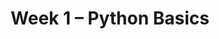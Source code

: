 ---
    title: Week 1 – Python Basics
    weekNumber: 1
    days:
      - date: 2024-1-8
        events:
          "**LEC 1**{: .label .label-lecture } [Introduction](http://datahub.ucsd.edu/user-redirect/git-sync?repo=https://github.com/dsc-courses/dsc10-2024-wi&subPath=lectures/lec01/lec01.ipynb) [✏️](resources/lectures/lec01/lec01.html)":
            "[CIT 1.0-1.3](https://inferentialthinking.com/chapters/01/what-is-data-science.html)" 
          "<small><i><span style='display: inline-block; padding-left: 80px'><b>Keywords:</b> data science, course structure, policies, syllabus, Little Women demo </span></i></small>":
          "**DISC**{: .label .label-disc } [Getting Started with Jupyter Notebooks](http://datahub.ucsd.edu/user-redirect/git-sync?repo=https://github.com/dsc-courses/dsc10-2024-wi&subPath=discussion/disc01/disc01.ipynb)":
          "**SUR**{: .label .label-survey } [Welcome Survey](https://forms.gle/4aq8Kp7qxs9SGq3CA)":
      - date: 2024-1-10
        events:
          "**LEC 2**{: .label .label-lecture } [Expressions and Data Types](http://datahub.ucsd.edu/user-redirect/git-sync?repo=https://github.com/dsc-courses/dsc10-2024-wi&subPath=lectures/lec02/lec02.ipynb) [✏️](resources/lectures/lec02/lec02.html)":
            "[BPD 1-6](https://notes.dsc10.com/01-getting_started/tools.html)" 
          "<small><i><span style='display: inline-block; padding-left: 80px'><b>Keywords:</b> Jupyter notebooks, expressions, variables, assignment, functions, int, float </span></i></small>":
      - date: 2024-1-12
        events:
          "**LEC 3**{: .label .label-lecture } Strings, Lists, and Arrays":
            "[BPD 7-8](https://notes.dsc10.com/02-data_sets/arrays.html), [CIT 14.1](https://inferentialthinking.com/chapters/14/1/Properties_of_the_Mean.html#)" 
          "<small><i><span style='display: inline-block; padding-left: 80px'><b>Keywords:</b> string methods, mean, median, lists, arrays, array arithmetic </span></i></small>":
          "**PRAC**{: .label .label-practice } [Extra Practice Session](http://practice.dsc10.com)":
      - date: 2024-1-13
        events:
          
          "**LAB 0**{: .label .label-lab } **[Expressions and Data Types](http://datahub.ucsd.edu/user-redirect/git-sync?repo=https://github.com/dsc-courses/dsc10-2024-wi&subPath=labs/lab00/lab00.ipynb)**":
---
